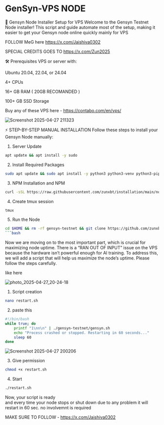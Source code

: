 # GenSyn-VPS NODE

🚀 Gensyn Node Installer Setup for VPS
Welcome to the Gensyn Testnet Node installer!
This script and guide automate most of the setup, making it easier to get your Gensyn node online quickly mainly for VPS 

FOLLOW MeG here https://x.com/Jaishiva0302


SPECIAL CREDITS GOES TO https://x.com/Zun2025





🛠️ Prerequisites
VPS or server with:

Ubuntu 20.04, 22.04, or 24.04

4+ CPUs

16+ GB RAM ( 20GB RECOMANDED )

100+ GB SSD Storage


Buy any of these VPS 
here - https://contabo.com/en/vps/


![Screenshot 2025-04-27 211323](https://github.com/user-attachments/assets/0674d5b8-30be-446e-b40a-cf26522ba06b)


⚡ STEP-BY-STEP MANUAL INSTALLATION
Follow these steps to install your Gensyn Node manually:

1. Server Update
```bash
apt update && apt install -y sudo

 ```
2. Install Required Packages
```bash
sudo apt update && sudo apt install -y python3 python3-venv python3-pip curl wget screen git lsof nano unzip iproute2
```
3. NPM Installation and NPM 
```bash
curl -sSL https://raw.githubusercontent.com/zunxbt/installation/main/node.sh | bash
```
4. Create tmux session 
```bash
tmux
```
5. Run the Node
```bash
cd $HOME && rm -rf gensyn-testnet && git clone https://github.com/zunxbt/gensyn-testnet.git && chmod +x gensyn-testnet/gensyn.sh && ./gensyn-testnet/gensyn.sh
```bash
```



Now we are moving on to the most important part, which is crucial for maximizing node uptime.
There is a “RAN OUT OF INPUT” issue on the VPS because the hardware isn’t powerful enough for AI training.
To address this, we will add a script that will help us maximize the node’s uptime.
Please follow the steps carefully.


like here  

![photo_2025-04-27_20-24-18](https://github.com/user-attachments/assets/a47a0930-ab61-46a7-b181-757fdde343cf)



1) Script creation
  ```bash
nano restart.sh
```

2) paste this 
```bash
#!/bin/bash
while true; do
    printf "1\nn\n" | ./gensyn-testnet/gensyn.sh
    echo "Process crashed or stopped. Restarting in 60 seconds..."
    sleep 60
done
```
![Screenshot 2025-04-27 200206](https://github.com/user-attachments/assets/724402f3-5501-4dd5-b84d-67ebc3bb2d24)

3) Give permission
```bash
chmod +x restart.sh
```
4) Start
```bash
./restart.sh
```

Now, your script is ready  
and every time your node stops or shut down due to any problem it will restart in 60 sec. no involvemnt is required  

MAKE SURE TO FOLLOW - https://x.com/Jaishiva0302
